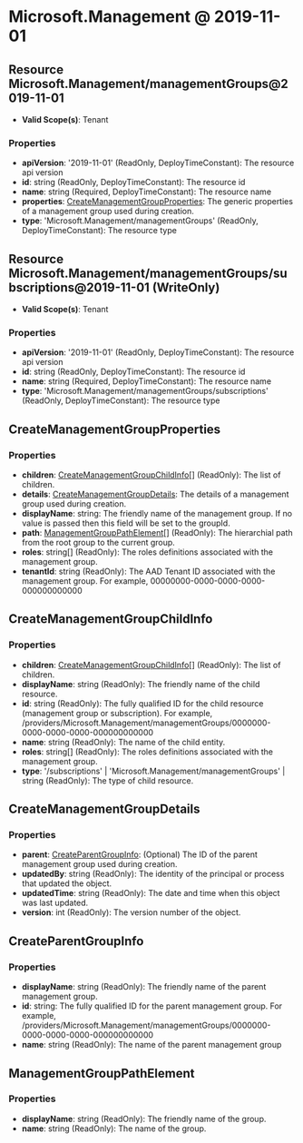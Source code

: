 # Microsoft.Management @ 2019-11-01

## Resource Microsoft.Management/managementGroups@2019-11-01
* **Valid Scope(s)**: Tenant
### Properties
* **apiVersion**: '2019-11-01' (ReadOnly, DeployTimeConstant): The resource api version
* **id**: string (ReadOnly, DeployTimeConstant): The resource id
* **name**: string (Required, DeployTimeConstant): The resource name
* **properties**: [CreateManagementGroupProperties](#createmanagementgroupproperties): The generic properties of a management group used during creation.
* **type**: 'Microsoft.Management/managementGroups' (ReadOnly, DeployTimeConstant): The resource type

## Resource Microsoft.Management/managementGroups/subscriptions@2019-11-01 (WriteOnly)
* **Valid Scope(s)**: Tenant
### Properties
* **apiVersion**: '2019-11-01' (ReadOnly, DeployTimeConstant): The resource api version
* **id**: string (ReadOnly, DeployTimeConstant): The resource id
* **name**: string (Required, DeployTimeConstant): The resource name
* **type**: 'Microsoft.Management/managementGroups/subscriptions' (ReadOnly, DeployTimeConstant): The resource type

## CreateManagementGroupProperties
### Properties
* **children**: [CreateManagementGroupChildInfo](#createmanagementgroupchildinfo)[] (ReadOnly): The list of children.
* **details**: [CreateManagementGroupDetails](#createmanagementgroupdetails): The details of a management group used during creation.
* **displayName**: string: The friendly name of the management group. If no value is passed then this  field will be set to the groupId.
* **path**: [ManagementGroupPathElement](#managementgrouppathelement)[] (ReadOnly): The hierarchial path from the root group to the current group.
* **roles**: string[] (ReadOnly): The roles definitions associated with the management group.
* **tenantId**: string (ReadOnly): The AAD Tenant ID associated with the management group. For example, 00000000-0000-0000-0000-000000000000

## CreateManagementGroupChildInfo
### Properties
* **children**: [CreateManagementGroupChildInfo](#createmanagementgroupchildinfo)[] (ReadOnly): The list of children.
* **displayName**: string (ReadOnly): The friendly name of the child resource.
* **id**: string (ReadOnly): The fully qualified ID for the child resource (management group or subscription).  For example, /providers/Microsoft.Management/managementGroups/0000000-0000-0000-0000-000000000000
* **name**: string (ReadOnly): The name of the child entity.
* **roles**: string[] (ReadOnly): The roles definitions associated with the management group.
* **type**: '/subscriptions' | 'Microsoft.Management/managementGroups' | string (ReadOnly): The type of child resource.

## CreateManagementGroupDetails
### Properties
* **parent**: [CreateParentGroupInfo](#createparentgroupinfo): (Optional) The ID of the parent management group used during creation.
* **updatedBy**: string (ReadOnly): The identity of the principal or process that updated the object.
* **updatedTime**: string (ReadOnly): The date and time when this object was last updated.
* **version**: int (ReadOnly): The version number of the object.

## CreateParentGroupInfo
### Properties
* **displayName**: string (ReadOnly): The friendly name of the parent management group.
* **id**: string: The fully qualified ID for the parent management group.  For example, /providers/Microsoft.Management/managementGroups/0000000-0000-0000-0000-000000000000
* **name**: string (ReadOnly): The name of the parent management group

## ManagementGroupPathElement
### Properties
* **displayName**: string (ReadOnly): The friendly name of the group.
* **name**: string (ReadOnly): The name of the group.

